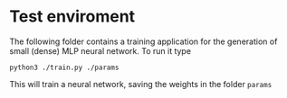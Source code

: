 # Test enviroment

The following folder contains a training application for the generation of small (dense) MLP neural network.
To run it type

<code>python3 ./train.py ./params</code>

This will train a neural network, saving the weights in the folder 
<code>params</code>


